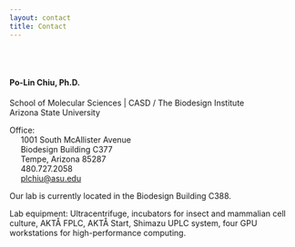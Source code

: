 ```yaml
---
layout: contact
title: Contact
---
```


<br><br>

#### Po-Lin Chiu, Ph.D.
School of Molecular Sciences | CASD / The Biodesign Institute<br>
Arizona State University<br>

Office: <br>
&nbsp;&nbsp;&nbsp;&nbsp;&nbsp;1001 South McAllister Avenue<br>
&nbsp;&nbsp;&nbsp;&nbsp;&nbsp;Biodesign Building C377<br>
&nbsp;&nbsp;&nbsp;&nbsp;&nbsp;Tempe, Arizona 85287<br>
&nbsp;&nbsp;&nbsp;&nbsp;&nbsp;480.727.2058<br>
&nbsp;&nbsp;&nbsp;&nbsp;&nbsp;plchiu@asu.edu

Our lab is currently located in the Biodesign Building C388. <br>

Lab equipment: Ultracentrifuge, incubators for insect and mammalian cell culture, AKTÅ FPLC, AKTÅ Start, Shimazu UPLC system, four GPU workstations for high-performance computing. <br>

